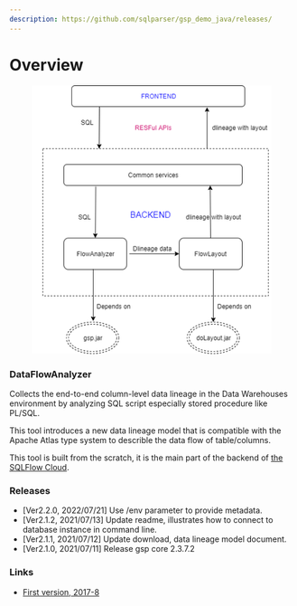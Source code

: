 ```yaml
---
description: https://github.com/sqlparser/gsp_demo_java/releases/
---
```


# Overview

<figure><img src="../../.gitbook/assets/sqlflow_components.png" alt=""><figcaption></figcaption></figure>

### DataFlowAnalyzer

Collects the end-to-end column-level data lineage in the Data Warehouses environment by analyzing SQL script especially stored procedure like PL/SQL.

This tool introduces a new data lineage model that is compatible with the Apache Atlas type system to describle the data flow of table/columns.

This tool is built from the scratch, it is the main part of the backend of [the SQLFlow Cloud](https://sqlflow.gudusoft.com).

### Releases

* \[Ver2.2.0, 2022/07/21] Use /env parameter to provide metadata.
* \[Ver2.1.2, 2021/07/13] Update readme, illustrates how to connect to database instance in command line.
* \[Ver2.1.1, 2021/07/12] Update download, data lineage model document.
* \[Ver2.1.0, 2021/07/11] Release gsp core 2.3.7.2

### Links

* [First version, 2017-8](https://github.com/sqlparser/wings/issues/494)
